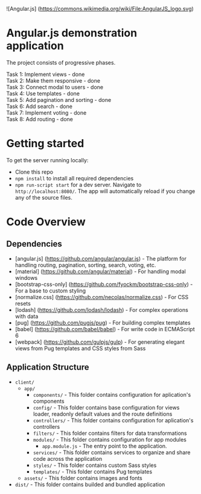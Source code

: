 ![Angular.js] (https://commons.wikimedia.org/wiki/File:AngularJS_logo.svg)

# Angular.js demonstration application

The project consists of progressive phases.

Task 1: Implement views - done  
Task 2: Make them responsive - done  
Task 3: Connect modal to users - done  
Task 4: Use templates - done  
Task 5: Add pagination and sorting - done  
Task 6: Add search - done  
Task 7: Implement voting - done  
Task 8: Add routing - done  

# Getting started

To get the server running locally:

- Clone this repo
- `npm install` to install all required dependencies
- `npm run-script start` for a dev server. Navigate to `http://localhost:8080/`. The app will automatically reload if you change any of the source files.

# Code Overview

## Dependencies

- [angular.js] (https://github.com/angular/angular.js) - The platform for handling routing, pagination, sorting, search, voting, etc.
- [material] (https://github.com/angular/material) - For handling modal windows
- [bootstrap-css-only] (https://github.com/fyockm/bootstrap-css-only) - For a base to custom styling
- [normalize.css] (https://github.com/necolas/normalize.css) - For CSS resets
- [lodash] (https://github.com/lodash/lodash) - For complex operations with data
- [pug] (https://github.com/pugjs/pug) - For building complex templates
- [babel] (https://github.com/babel/babel) - For write code in ECMAScript 6
- [webpack] (https://github.com/gulpjs/gulp) - For generating elegant views from Pug templates and CSS styles from Sass 

## Application Structure

- `client/`
    - `app/`
        - `components/` - This folder contains configuration for aplication's components
        - `config/` - This folder contains base configuration for views loader, readonly default values and the route definitions
        - `controllers/` - This folder contains configuration for aplication's controllers
        - `filters/` - This folder contains filters for data transformations 
        - `modules/` - This folder contains configuration for app modules
            - `app.module.js` - The entry point to the application.
        - `services/` - This folder contains services to organize and share code across the application
        - `styles/` - This folder contains custom Sass styles
        - `templates/` - This folder contains Pug templates
    - `assets/` - This folder contains images and fonts
- `dist/` - This folder contains builded and bundled application

